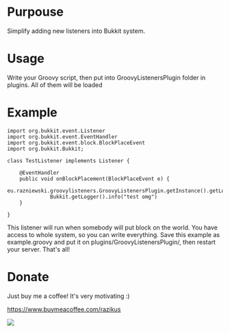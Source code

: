 # Purpouse
Simplify adding new listeners into Bukkit system.

# Usage
Write your Groovy script, then put into GroovyListenersPlugin folder in plugins. All of them will be loaded

# Example
``` 
import org.bukkit.event.Listener
import org.bukkit.event.EventHandler
import org.bukkit.event.block.BlockPlaceEvent
import org.bukkit.Bukkit;

class TestListener implements Listener {

	@EventHandler
	public void onBlockPlacement(BlockPlaceEvent e) {
	        eu.razniewski.groovylisteners.GroovyListenersPlugin.getInstance().getLogger().info("test222");
		      Bukkit.getLogger().info("test omg")
	}

}
```

This listener will run when somebody will put block on the world. You have access to whole system, so you can write everything.
Save this example as example.groovy and put it on plugins/GroovyListenersPlugin/, then restart your server. That's all!


# Donate

Just buy me a coffee! It's very motivating :)

https://www.buymeacoffee.com/razikus

[<img src="https://www.buymeacoffee.com/assets/img/custom_images/orange_img.png">](https://www.buymeacoffee.com/razikus)
